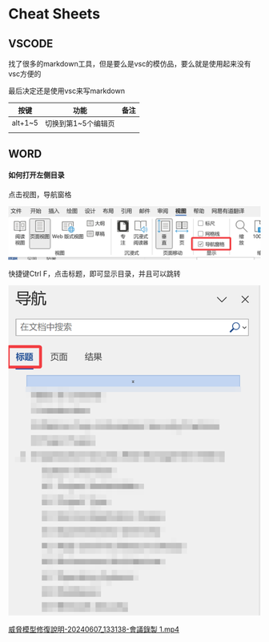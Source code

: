 # Cheat Sheets

## VSCODE

找了很多的markdown工具，但是要么是vsc的模仿品，要么就是使用起来没有vsc方便的

最后决定还是使用vsc来写markdown

| 按键    | 功能                | 备注 |
| ------- | ------------------- | ---- |
| alt+1~5 | 切换到第1~5个编辑页 |      |
|         |                     |      |

## WORD

#### 如何打开左侧目录

点击视图，导航窗格

![1723012079057](image/快捷键/1723012079057.png)

快捷键Ctrl F，点击标题，即可显示目录，并且可以跳转

![1723012202686](image/快捷键/1723012202686.png)

[威脅模型修復說明-20240607_133138-會議錄製 1.mp4](https://wistron.sharepoint.com/:v:/r/teams/MLDCloudNativeDevSecOps-/Shared%20Documents/%E5%B9%B3%E5%8F%B0%E5%B0%88%E7%94%A8/%E8%B3%87%E5%AE%89%E6%95%99%E5%AD%B8/%E5%A8%81%E8%84%85%E6%A8%A1%E5%9E%8B%E4%BF%AE%E5%BE%A9%E8%AA%AA%E6%98%8E-20240607_133138-%E6%9C%83%E8%AD%B0%E9%8C%84%E8%A3%BD%201.mp4?csf=1&web=1&e=KbStb9&nav=eyJyZWZlcnJhbEluZm8iOnsicmVmZXJyYWxBcHAiOiJTdHJlYW1XZWJBcHAiLCJyZWZlcnJhbFZpZXciOiJTaGFyZURpYWxvZy1MaW5rIiwicmVmZXJyYWxBcHBQbGF0Zm9ybSI6IldlYiIsInJlZmVycmFsTW9kZSI6InZpZXcifSwicGxheWJhY2tPcHRpb25zIjp7InN0YXJ0VGltZUluU2Vjb25kcyI6MjI1OC44M319)
